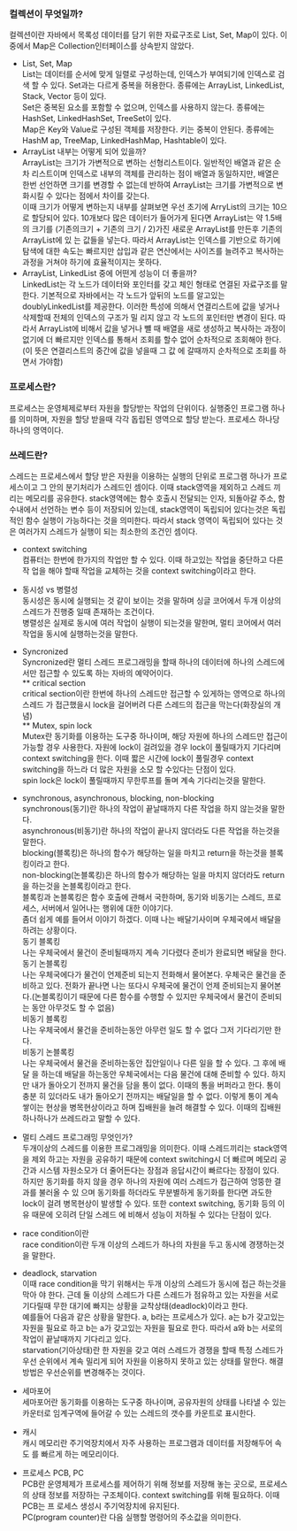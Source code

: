 ### 컬렉션이 무엇일까?<br>
컬렉션이란 자바에서 목록성 데이터를 담기 위한 자료구조로 List, Set, Map이 있다. 
이중에서 Map은 Collection인터페이스를 상속받지 않았다.
* List, Set, Map<br>
List는 데이터를 순서에 맞게 일렬로 구성하는데, 인덱스가 부여되기에 인덱스로 검색
할 수 있다. Set과는 다르게 중복을 허용한다. 종류에는 ArrayList, LinkedList, Stack, Vector
 등이 있다.<br>
Set은 중복된 요소를 포함할 수 없으며, 인덱스를 사용하지 않는다. 종류에는 HashSet,
LinkedHashSet, TreeSet이 있다.<br>
Map은 Key와 Value로 구성된 객체를 저장한다. 키는 중복이 안된다. 종류에는 HashM
ap, TreeMap, LinkedHashMap, Hashtable이 있다.<br>
* ArrayList 내부는 어떻게 되어 있을까?<br>
ArrayList는 크기가 가변적으로 변하는 선형리스트이다. 일반적인 배열과 같은 순차
리스트이며 인덱스로 내부의 객체를 관리하는 점이 배열과 동일하지만, 배열은 한번
선언하면 크기를 변경할 수 없는데 반하여 ArrayList는 크기를 가변적으로 변화시킬 수
있다는 점에서 차이를 갖는다.<br>
이때 크기가 어떻게 변하는지 내부를 살펴보면 우선 초기에 ArryList의 크기는 10으로
할당되어 있다. 10개보다 많은 데이터가 들어가게 된다면 ArrayList는 약 1.5배의 크기를 
(기존의크기 + 기존의 크기 / 2)가진 새로운 ArrayList를 만든후 기존의 ArrayList에 있
는 값들을 넣는다. 따라서 ArrayList는 인덱스를 기반으로 하기에 탐색에 대한 속도는
빠르지만 	삽입과 같은 연산에서는 사이즈를 늘려주고 복사하는 과정을 거쳐야 하기에
효율적이지는 못하다.<br>
* ArrayList, LinkedList 중에 어떤게 성능이 더 좋을까?<br>
LinkedList는 각 노드가 데이터와 포인터를 갖고 체인 형태로 연결된 자료구조를 말한다.
기본적으로 자바에서는 각 노드가 앞뒤의 노드를 알고있는 doublyLinkedList를 제공한다.
이러한 특성에 의해서 연결리스트에 값을 넣거나 삭제할때 전체의 인덱스의 구조가 밀
리지 않고 각 노드의 포인터만 변경이 된다. 따라서 ArrayList에 비해서 값을 넣거나 뺼
때 배열을 새로 생성하고 복사하는 과정이 없기에 더 빠르지만 인덱스를 통해서 조회를 
할수 없어 순차적으로 조회해야 한다.(이 뜻은 연결리스트의 중간에 값을 넣을때 그 값
에 갈때까지 순차적으로 조회를 하면서 가야함)
### 프로세스란?<br>
프로세스는 운영체제로부터 자원을 할당받는 작업의 단위이다. 실행중인 프로그램 하나
를 의미하며, 자원을 할당 받을때 각각 돕립된 영역으로 할당 받는다. 프로세스 하나당
하나의 영역이다.
### 쓰레드란?<br>
스레드는 프로세스에서 할당 받은 자원을 이용하는 실행의 단위로 프로그램 하나가
프로세스이고 그 안의 분기처리가 스레드인 셈이다. 이때 stack영역을 제외하고 스레드
끼리는 메모리를 공유한다. stack영역에는 함수 호출시 전달되는 인자, 되돌아갈 주소,
함수내에서 선언하는 변수 등이 저장되어 있는데, stack영역이 독립되어 있다는것은
독립적인 함수 실행이 가능하다는 것을 의미한다. 따라서 stack 영역이 독립되어 있다는
것은 여러가지 스레드가 실행이 되는 최소한의 조건인 셈이다.

* context switching<br>
컴퓨터는 한번에 한가지의 작업만 할 수 있다. 이때 하고있는 작업을 중단하고 다른 작
업을 해야 할때 작업을 교체하는 것을 context switching이라고 한다.<br>

* 동시성 vs 병렬성<br>
동시성은 동시에 실행되는 것 같이 보이는 것을 말하며 싱글 코어에서 두개 이상의 스레드가 진행중
일때 존재하는 조건이다.<br>
병렬성은 실제로 동시에 여러 작업이 실행이 되는것을 말한며, 멀티 코어에서 여러 작업을
동시에 실행하는것을 말한다.<br>
* Syncronized<br>
Syncronized란 멀티 스레드 프로그래밍을 할때 하나의 데이터에 하나의 스레드에서만
접근할 수 있도록 하는 자바의 예약어이다.<br>
    ** critical section<br>
critical section이란 한번에 하나의 스레드만 접근할 수 있게하는 영역으로 하나의 스레드
가 접근했을시 lock을 걸어버려 다른 스레드의 접근을 막는다(화장실의 개념)<br>
    ** Mutex, spin lock<br>
Mutex란 동기화를 이용하는 도구중 하나이며, 해당 자원에 하나의 스레드만 접근이 가능할
경우 사용한다. 자원에 lock이 걸려있을 경우 lock이 풀릴때가지 기다리며 context switching을
 한다. 이때 짧은 시간에 lock이 풀릴경우 context switching을 하느라 더 많은 자원을 소모
할 수있다는 단점이 있다.<br>
spin lock은 lock이 풀릴때까지 무한루프를 돌며 계속 기다리는것을 말한다.<br>

* synchronous, asynchronous, blocking, non-blocking<br>
synchronous(동기)란 하나의 작업이 끝날때까지 다른 작업을 하지 않는것을 말한다.<br>
asynchronous(비동기)란 하나의 작업이 끝나지 않더라도 다른 작업을 하는것을 말한다.<br>
blocking(블록킹)은 하나의 함수가 해당하는 일을 마치고 return을 하는것을 블록킹이라고 한다. <br>
non-blocking(논블록킹)은 하나의 함수가 해당하는 일을 마치지 않더라도 return을 하는것을 논블록킹이라고 한다.<br>
블록킹과 논블록킹은 함수 호출에 관해서 국한하며, 동기와 비동기는 스레드, 프로세스, 서버에서 일어나는 행위에
대한 이야기다. <br>
좀더 쉽게 예를 들어서 이야기 하겠다. 이때 나는 배달기사이며 우체국에서 배달을
하려는 상황이다.<br>
동기 블록킹<br>
나는 우체국에서 물건이 준비될때까지 계속 기다렸다 준비가 완료되면 배달을 한다.<br>
동기 논블록킹<br>
나는 우체국에다가 물건이 언제준비 되는지 전화해서 물어본다. 우체국은 물건을 준비하고 있다.
전화가 끝나면 나는 또다시 우체국에 물건이 언제 준비되는지 물어본다.(논블록킹이기 때문에
다른 함수를 수행할 수 있지만 우체국에서 물건이 준비되는 동안 아무것도 할 수 없음)<br>
비동기 블록킹<br>
나는 우체국에서 물건을 준비하는동안 아무런 일도 할 수 없다 그저 기다리기만 한다.<br>
비동기 논블록킹<br>
나는 우체국에서 물건을 준비하는동안 집안일이나 다른 일을 할 수 있다. 그 후에 배달
을 하는데 배달을 하는동안 우체국에서는 다음 물건에 대해 준비할 수 있다. 하지만 
내가 돌아오기 전까지 물건을 담을 통이 없다. 이때의 통을 버퍼라고 한다. 통이 충분
히 있더라도 내가 돌아오기 전까지는 배달일을 할 수 없다. 이렇게 통이 계속 쌓이는
현상을 병목현상이라고 하며 집배원을 늘려 해결할 수 있다. 이때의 집배원 하나하나가
쓰레드라고 말할 수 있다.<br>

* 멀티 스레드 프로그래밍 무엇인가?<br>
두개이상의 스레드를 이용한 프로그래밍을 의미한다. 이때 스레드끼리는 stack영역을 제외
하고는 자원을 공유하기 때문에 context switching시 더 빠르며 메모리 공간과 시스템
자원소모가 더 줄어든다는 장점과 응답시간이 빠르다는 장점이 있다. 하지만 동기화를
하지 않을 경우 하나의 자원에 여러 스레드가 접근하여 엉뚱한 결과를 불러올 수 있
으며 동기화를 하더라도 무분별하게 동기화를 한다면 과도한 lock이 걸려 병목현상이
발생할 수 있다. 또한 context switching, 동기화 등의 이유 때문에 오히려 단일 스레드
에 비해서 성능이 저하될 수 있다는 단점이 있다.<br>

* race condition이란<br>
race condition이란 두개 이상의 스레드가 하나의 자원을 두고 동시에 경쟁하는것을 말한다.<br>

* deadlock, starvation<br>
이때 race condition을 막기 위해서는 두개 이상의 스레드가 동시에 접근 하는것을 막아
야 한다. 근데 둘 이상의 스레드가 다른 스레드가 점유하고 있는 자원을 서로 기다릴때
무한 대기에 빠지는 상황을 교착상태(deadlock)이라고 한다.<br>
예를들어 다음과 같은 상황을 말한다. a, b라는 프로세스가 있다. a는 b가 갖고있는
 자원을 필요로 하고 b는 a가 갖고있는 자원을 필요로 한다. 따라서 a와 b는 서로의
 작업이 끝날때까지 기다리고 있다.<br>
starvation(기아상태)란 한 자원을 갖고 여러 스레드가 경쟁을 할때 특정 스레드가 우선
순위에서 계속 밀리게 되어 자원을 이용하지 못하고 있는 상태를 말한다. 해결 방법은
우선순위를 변경해주는 것이다.<br>

* 세마포어<br>
세마포어란 동기화를 이용하는 도구중 하나이며, 공유자원의 상태를 나타낼 수 있는
카운터로 임계구역에 들어갈 수 있는 스레드의 갯수를 카운트로 표시한다.

* 캐시<br>
캐시 메모리란 주기억장치에서 자주 사용하는 프로그램과 데이터를 저장해두어 속도
를 빠르게 하는 메모리이다.<br>

* 프로세스 PCB, PC<br>
PCB란 운영체제가 프로세스를 제어하기 위해 정보를 저장해 놓는 곳으로, 프로세스의
상태 정보를 저장하는 구조체이다. context switching를 위해 필요하다. 이때 PCB는 프
로세스 생성시 주기억장치에 유지된다.<br>
PC(program counter)란 다음 실행할 명령어의 주소값을 의미한다.<br>
